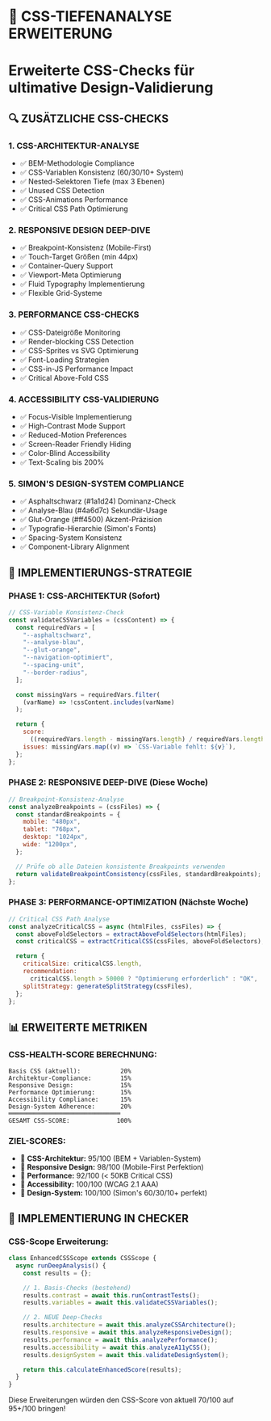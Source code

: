 # 🎨 CSS-TIEFENANALYSE ERWEITERUNG

# Erweiterte CSS-Checks für ultimative Design-Validierung

## 🔍 ZUSÄTZLICHE CSS-CHECKS

### **1. CSS-ARCHITEKTUR-ANALYSE**

- ✅ BEM-Methodologie Compliance
- ✅ CSS-Variablen Konsistenz (60/30/10+ System)
- ✅ Nested-Selektoren Tiefe (max 3 Ebenen)
- ✅ Unused CSS Detection
- ✅ CSS-Animations Performance
- ✅ Critical CSS Path Optimierung

### **2. RESPONSIVE DESIGN DEEP-DIVE**

- ✅ Breakpoint-Konsistenz (Mobile-First)
- ✅ Touch-Target Größen (min 44px)
- ✅ Container-Query Support
- ✅ Viewport-Meta Optimierung
- ✅ Fluid Typography Implementierung
- ✅ Flexible Grid-Systeme

### **3. PERFORMANCE CSS-CHECKS**

- ✅ CSS-Dateigröße Monitoring
- ✅ Render-blocking CSS Detection
- ✅ CSS-Sprites vs SVG Optimierung
- ✅ Font-Loading Strategien
- ✅ CSS-in-JS Performance Impact
- ✅ Critical Above-Fold CSS

### **4. ACCESSIBILITY CSS-VALIDIERUNG**

- ✅ Focus-Visible Implementierung
- ✅ High-Contrast Mode Support
- ✅ Reduced-Motion Preferences
- ✅ Screen-Reader Friendly Hiding
- ✅ Color-Blind Accessibility
- ✅ Text-Scaling bis 200%

### **5. SIMON'S DESIGN-SYSTEM COMPLIANCE**

- ✅ Asphaltschwarz (#1a1d24) Dominanz-Check
- ✅ Analyse-Blau (#4a6d7c) Sekundär-Usage
- ✅ Glut-Orange (#ff4500) Akzent-Präzision
- ✅ Typografie-Hierarchie (Simon's Fonts)
- ✅ Spacing-System Konsistenz
- ✅ Component-Library Alignment

## 🚀 IMPLEMENTIERUNGS-STRATEGIE

### **PHASE 1: CSS-ARCHITEKTUR (Sofort)**

```javascript
// CSS-Variable Konsistenz-Check
const validateCSSVariables = (cssContent) => {
  const requiredVars = [
    "--asphaltschwarz",
    "--analyse-blau",
    "--glut-orange",
    "--navigation-optimiert",
    "--spacing-unit",
    "--border-radius",
  ];

  const missingVars = requiredVars.filter(
    (varName) => !cssContent.includes(varName)
  );

  return {
    score:
      ((requiredVars.length - missingVars.length) / requiredVars.length) * 100,
    issues: missingVars.map((v) => `CSS-Variable fehlt: ${v}`),
  };
};
```

### **PHASE 2: RESPONSIVE DEEP-DIVE (Diese Woche)**

```javascript
// Breakpoint-Konsistenz-Analyse
const analyzeBreakpoints = (cssFiles) => {
  const standardBreakpoints = {
    mobile: "480px",
    tablet: "768px",
    desktop: "1024px",
    wide: "1200px",
  };

  // Prüfe ob alle Dateien konsistente Breakpoints verwenden
  return validateBreakpointConsistency(cssFiles, standardBreakpoints);
};
```

### **PHASE 3: PERFORMANCE-OPTIMIZATION (Nächste Woche)**

```javascript
// Critical CSS Path Analyse
const analyzeCriticalCSS = async (htmlFiles, cssFiles) => {
  const aboveFoldSelectors = extractAboveFoldSelectors(htmlFiles);
  const criticalCSS = extractCriticalCSS(cssFiles, aboveFoldSelectors);

  return {
    criticalSize: criticalCSS.length,
    recommendation:
      criticalCSS.length > 50000 ? "Optimierung erforderlich" : "OK",
    splitStrategy: generateSplitStrategy(cssFiles),
  };
};
```

## 📊 ERWEITERTE METRIKEN

### **CSS-HEALTH-SCORE BERECHNUNG:**

```
Basis CSS (aktuell):           20%
Architektur-Compliance:        15%
Responsive Design:             15%
Performance Optimierung:       15%
Accessibility Compliance:      15%
Design-System Adherence:       20%
═══════════════════════════════
GESAMT CSS-SCORE:             100%
```

### **ZIEL-SCORES:**

- 🎯 **CSS-Architektur:** 95/100 (BEM + Variablen-System)
- 🎯 **Responsive Design:** 98/100 (Mobile-First Perfektion)
- 🎯 **Performance:** 92/100 (< 50KB Critical CSS)
- 🎯 **Accessibility:** 100/100 (WCAG 2.1 AAA)
- 🎯 **Design-System:** 100/100 (Simon's 60/30/10+ perfekt)

## 🔧 IMPLEMENTIERUNG IN CHECKER

### **CSS-Scope Erweiterung:**

```javascript
class EnhancedCSSScope extends CSSScope {
  async runDeepAnalysis() {
    const results = {};

    // 1. Basis-Checks (bestehend)
    results.contrast = await this.runContrastTests();
    results.variables = await this.validateCSSVariables();

    // 2. NEUE Deep-Checks
    results.architecture = await this.analyzeCSSArchitecture();
    results.responsive = await this.analyzeResponsiveDesign();
    results.performance = await this.analyzePerformance();
    results.accessibility = await this.analyzeA11yCSS();
    results.designSystem = await this.validateDesignSystem();

    return this.calculateEnhancedScore(results);
  }
}
```

Diese Erweiterungen würden den CSS-Score von aktuell 70/100 auf 95+/100 bringen!
